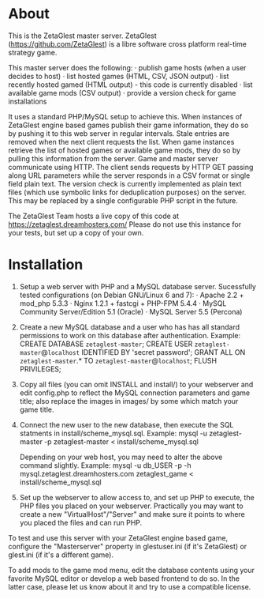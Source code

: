 # About

This is the ZetaGlest master server. ZetaGlest (https://github.com/ZetaGlest) is a
libre software cross platform real-time strategy game.

This master server does the following:
· publish game hosts (when a user decides to host)
· list hosted games (HTML, CSV, JSON output)
· list recently hosted gamed (HTML output) - this code is currently disabled
· list available game mods (CSV output)
· provide a version check for game installations

It uses a standard PHP/MySQL setup to achieve this. When instances of ZetaGlest
engine based games publish their game information, they do so by pushing it to
this web server in regular intervals. Stale entries are removed when the next
client requests the list. When game instances retrieve the list of hosted games
or available game mods, they do so by pulling this information from the server.
Game and master server communicate using HTTP. The client sends requests by
HTTP GET passing along URL parameters while the server responds in a CSV format
or single field plain text. The version check is currently implemented as plain
text files (which use symbolic links for deduplication purposes) on the server.
This may be replaced by a single configurable PHP script in the future.

The ZetaGlest Team hosts a live copy of this code at
  https://zetaglest.dreamhosters.com/
Please do not use this instance for your tests, but set up a copy of your own.

# Installation

1. Setup a web server with PHP and a MySQL database server.
   Sucessfully tested configurations (on Debian GNU/Linux 6 and 7):
   · Apache 2.2 + mod_php 5.3.3
   · Nginx 1.2.1 + fastcgi + PHP-FPM 5.4.4
   · MySQL Community Server/Edition 5.1 (Oracle)
   · MySQL Server 5.5 (Percona)

2. Create a new MySQL database and a user who has has all standard permissions
   to work on this database after authentication.
   Example:
   CREATE DATABASE `zetaglest-master`;
   CREATE USER `zetaglest-master`@`localhost` IDENTIFIED BY 'secret password';
   GRANT ALL ON `zetaglest-master`.* TO `zetaglest-master`@`localhost`;
   FLUSH PRIVILEGES;

3. Copy all files (you can omit INSTALL and install/) to your webserver and
   edit config.php to reflect the MySQL connection parameters and game title;
   also replace the images in images/ by some which match your game title.

4. Connect the new user to the new database, then execute the SQL statments in
   install/scheme_mysql.sql.
   Example:
   mysql -u zetaglest-master -p zetaglest-master < install/scheme_mysql.sql

   Depending on your web host, you may need to alter the above command slightly.
   Example:
   mysql -u db_USER -p -h mysql.zetaglest.dreamhosters.com zetaglest_game < install/scheme_mysql.sql

5. Set up the webserver to allow access to, and set up PHP to execute, the
   PHP files you placed on your webserver. Practically you may want to create
   a new "VirtualHost"/"Server" and make sure it points to where you placed
   the files and can run PHP.

To test and use this server with your ZetaGlest engine based game, configure
the "Masterserver" property in glestuser.ini (if it's ZetaGlest) or glest.ini
(if it's a different game).

To add mods to the game mod menu, edit the database contents using your
favorite MySQL editor or develop a web based frontend to do so. In the latter
case, please let us know about it and try to use a compatible license.
